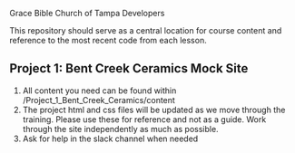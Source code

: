 Grace Bible Church of Tampa Developers

This repository should serve as a central location for course content and reference to the most recent code from each lesson.

Project 1: Bent Creek Ceramics Mock Site
-----------------------------------------
1. All content you need can be found within /Project_1_Bent_Creek_Ceramics/content
2. The project html and css files will be updated as we move through the training. Please use these for reference and not as a guide. Work through the site independently as much as possible.
3. Ask for help in the slack channel when needed